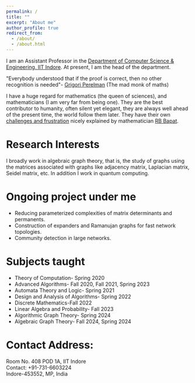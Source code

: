 ```yaml
---
permalink: /
title: ""
excerpt: "About me"
author_profile: true
redirect_from: 
  - /about/
  - /about.html
---
```


I am an Assistant Professor in the [Department of Computer Science & Engineering, IIT Indore](http://cse.iiti.ac.in/). At present, I am the head of the department. 

"Everybody understood that if the proof is correct, then no other recognition is needed"- [Grigori Perelman](https://en.wikipedia.org/wiki/Grigori_Perelman) (The mad monk of maths)

I have a huge regard for mathematics (the queen of sciences), and mathematicians (I am very far from being one). They are the best contributor to humanity, often silent yet elegant, they are always well ahead of the present time, the world follow them later. They have their own [challenges and frustration](https://www.isid.ac.in/~rbb/imsgen.pdf)  nicely explained by mathematician [RB Bapat](https://en.wikipedia.org/wiki/Ravindra_Bapat).   


# Research Interests
I broadly work in algebraic graph theory, that is, the study of graphs using the matrices associated with graphs like adjacency matrix, Laplacian matrix, Seidel matrix, etc. In addition I work in quantum computing.   


# Ongoing project under me
- Reducing parameterized complexities of matrix determinants and permanents.
- Construction of expanders and Ramanujan graphs for fast network topologies.
- Community detection in large networks.

# Subjects taught
- Theory of Computation- Spring 2020
- Advanced Algorithms- Fall 2020, Fall 2021, Spring 2023
- Automata Theory and Logic- Spring 2021
- Design and Analysis of Algorithms- Spring 2022
- Discrete Mathematics-Fall 2022
- Linear Algebra and Probability- Fall 2023
- Algorithmic Graph Theory- Spring 2024
- Algebraic Graph Theory- Fall 2024, Spring 2024


# Contact Address:
Room No. 408 POD 1A, IIT Indore\
Contact: +91-731-6603224\
Indore-453552, MP, India
